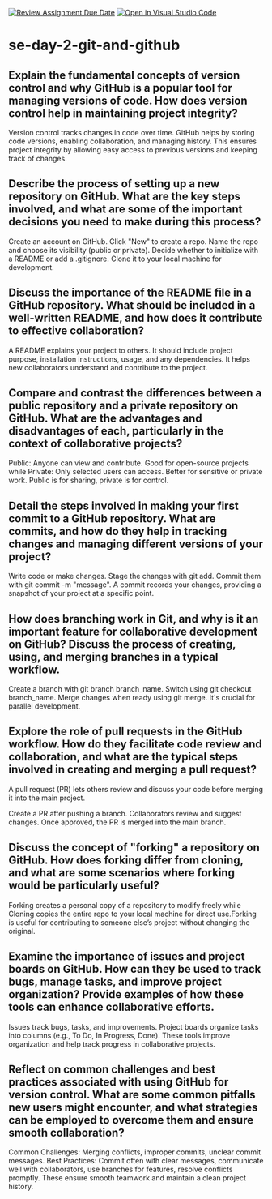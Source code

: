 [![Review Assignment Due Date](https://classroom.github.com/assets/deadline-readme-button-22041afd0340ce965d47ae6ef1cefeee28c7c493a6346c4f15d667ab976d596c.svg)](https://classroom.github.com/a/8wgCKhpZ)
[![Open in Visual Studio Code](https://classroom.github.com/assets/open-in-vscode-2e0aaae1b6195c2367325f4f02e2d04e9abb55f0b24a779b69b11b9e10269abc.svg)](https://classroom.github.com/online_ide?assignment_repo_id=18387070&assignment_repo_type=AssignmentRepo)
# se-day-2-git-and-github
## Explain the fundamental concepts of version control and why GitHub is a popular tool for managing versions of code. How does version control help in maintaining project integrity?
   Version control tracks changes in code over time. GitHub helps by storing code versions, enabling collaboration, and managing history. This ensures project integrity by allowing easy access to previous versions 
   and keeping track of changes.
## Describe the process of setting up a new repository on GitHub. What are the key steps involved, and what are some of the important decisions you need to make during this process?
   Create an account on GitHub.
   Click "New" to create a repo.
   Name the repo and choose its visibility (public or private).
   Decide whether to initialize with a README or add a .gitignore.
   Clone it to your local machine for development.
## Discuss the importance of the README file in a GitHub repository. What should be included in a well-written README, and how does it contribute to effective collaboration?
   A README explains your project to others. It should include project purpose, installation instructions, usage, and any dependencies. It helps new collaborators understand and contribute to the project.
## Compare and contrast the differences between a public repository and a private repository on GitHub. What are the advantages and disadvantages of each, particularly in the context of collaborative projects?
   Public: Anyone can view and contribute. Good for open-source projects while Private: Only selected users can access. Better for sensitive or private work.
Public is for sharing, private is for control.
## Detail the steps involved in making your first commit to a GitHub repository. What are commits, and how do they help in tracking changes and managing different versions of your project?
  Write code or make changes.
  Stage the changes with git add.
  Commit them with git commit -m "message".
  A commit records your changes, providing a snapshot of your project at a specific point.
## How does branching work in Git, and why is it an important feature for collaborative development on GitHub? Discuss the process of creating, using, and merging branches in a typical workflow.
  Create a branch with git branch branch_name.
  Switch using git checkout branch_name.
  Merge changes when ready using git merge.
  It's crucial for parallel development.
## Explore the role of pull requests in the GitHub workflow. How do they facilitate code review and collaboration, and what are the typical steps involved in creating and merging a pull request?
  A pull request (PR) lets others review and discuss your code before merging it into the main project.

  Create a PR after pushing a branch.
  Collaborators review and suggest changes.
  Once approved, the PR is merged into the main branch.
## Discuss the concept of "forking" a repository on GitHub. How does forking differ from cloning, and what are some scenarios where forking would be particularly useful?
  Forking creates a personal copy of a repository to modify freely while Cloning copies the entire repo to your local machine for direct use.Forking is useful for contributing to someone else’s project without changing the original.
## Examine the importance of issues and project boards on GitHub. How can they be used to track bugs, manage tasks, and improve project organization? Provide examples of how these tools can enhance collaborative efforts.
  Issues track bugs, tasks, and improvements.
  Project boards organize tasks into columns (e.g., To Do, In Progress, Done).
  These tools improve organization and help track progress in collaborative projects.
## Reflect on common challenges and best practices associated with using GitHub for version control. What are some common pitfalls new users might encounter, and what strategies can be employed to overcome them and ensure smooth collaboration?
  Common Challenges: Merging conflicts, improper commits, unclear commit messages.
  Best Practices: Commit often with clear messages, communicate well with collaborators, use branches for features, resolve conflicts promptly.
  These ensure smooth teamwork and maintain a clean project history.

